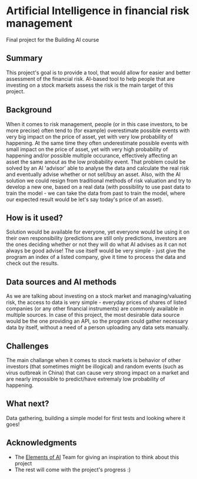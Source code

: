 # Artificial Intelligence in financial risk management
	

Final project for the Building AI course
	
	

## Summary
	
This project's goal is to provide a tool, that would allow for easier and better assessment of the financial risk. AI-based tool to help people that are investing on a stock markets assess the risk is the main target of this project.

	

## Background
	
When it comes to risk management, people (or in this case investors, to be more precise) often tend to (for example) overestimate possible events with very big impact on the price of asset, yet with very low probability of happening. At the same time they often underestimate possible events with small impact on the price of asset, yet with very high probability of happening and/or possible multiple occurance, effectively affecting an asset the same amout as the low probability event. That problem could be solved by an AI 'advisor' able to analyse the data and calculate the real risk and eventually advise whether or not sell/buy an asset. Also, with the AI solution we could resign from traditional methods of risk valuation and try to develop a new one, based on a real data (with possibility to use past data to train the model - we can take the data from past to train the model, where our expected result would be let's say today's price of an asset).
	


## How is it used?
	
Solution would be available for everyone, yet everyone would be using it on their own responsibility (predictions are still only predictions, investors are the ones deciding whether or not they will do what AI advises as it can not always be good advise! The use itself would be very simple - just give the program an index of a listed company, give it time to process the data and check out the results.

	

## Data sources and AI methods
	
As we are talking about investing on a stock market and managing/valuating risk, the access to data is very simple - everyday prices of shares of listed companies (or any other financial instruments) are commonly available in multiple sources. In case of this project, the most desirable data source would be the one providing an API, so the program could gather necessary data by itself, without a need of a person uploading any data sets manually.
	


## Challenges
	
The main challange when it comes to stock markets is behavior of other investors (that sometimes might be illogical) and random events (such as virus outbreak in China) that can cause very strong impact on a market and are nearly impossible to predict/have extremaly low probability of happening. 
	
	

## What next?	

Data gathering, building a simple model for first tests and looking where it goes!
	


## Acknowledgments	

*  The [Elements of AI](https://www.elementsofai.com/) Team for giving an inspiration to think about this project
*  The rest will come with the project's progress :)
